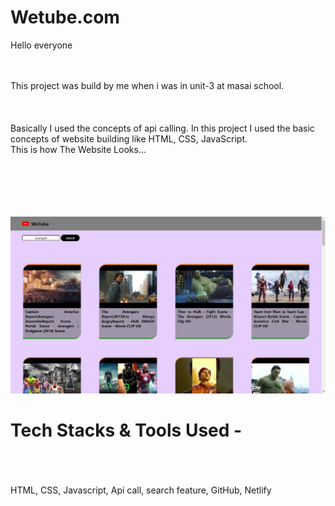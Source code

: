 # Wetube.com

Hello everyone <br/>
<br/>
<br/>

This project was build by me when i was in unit-3 at masai school.
<br/>
<br/>
<br/>
<br/>
Basically I used the concepts of api calling. In this project I used the basic concepts of website building like HTML, CSS, JavaScript.
<br/>
This is how The Website Looks...
<br/>
<br/>
<br/>
<br/>
<br/>
<br/>


<img src="https://github.com/Narayan-Chatalwar/Wetube.com/blob/main/wetube.png?raw=true" alt="" />



<h1>Tech Stacks & Tools Used -</h1> <br/>

<br/>
<br/>
HTML, CSS, Javascript, Api call, search feature, GitHub, Netlify







